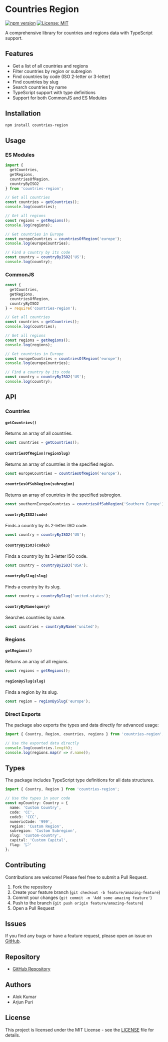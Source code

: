 # Countries Region

[![npm version](https://img.shields.io/npm/v/countries-region.svg)](https://www.npmjs.com/package/countries-region)
[![License: MIT](https://img.shields.io/badge/License-MIT-yellow.svg)](https://opensource.org/licenses/MIT)

A comprehensive library for countries and regions data with TypeScript support.

## Features

- Get a list of all countries and regions
- Filter countries by region or subregion
- Find countries by code (ISO 2-letter or 3-letter)
- Find countries by slug
- Search countries by name
- TypeScript support with type definitions
- Support for both CommonJS and ES Modules

## Installation

```bash
npm install countries-region
```

## Usage

### ES Modules

```javascript
import { 
  getCountries, 
  getRegions, 
  countriesOfRegion,
  countryByISO2 
} from 'countries-region';

// Get all countries
const countries = getCountries();
console.log(countries);

// Get all regions
const regions = getRegions();
console.log(regions);

// Get countries in Europe
const europeCountries = countriesOfRegion('europe');
console.log(europeCountries);

// Find a country by its code
const country = countryByISO2('US');
console.log(country);
```

### CommonJS

```javascript
const { 
  getCountries, 
  getRegions, 
  countriesOfRegion,
  countryByISO2 
} = require('countries-region');

// Get all countries
const countries = getCountries();
console.log(countries);

// Get all regions
const regions = getRegions();
console.log(regions);

// Get countries in Europe
const europeCountries = countriesOfRegion('europe');
console.log(europeCountries);

// Find a country by its code
const country = countryByISO2('US');
console.log(country);
```

## API

### Countries

#### `getCountries()`

Returns an array of all countries.

```javascript
const countries = getCountries();
```

#### `countriesOfRegion(regionSlug)`

Returns an array of countries in the specified region.

```javascript
const europeCountries = countriesOfRegion('europe');
```

#### `countriesOfSubRegion(subregion)`

Returns an array of countries in the specified subregion.

```javascript
const southernEuropeCountries = countriesOfSubRegion('Southern Europe');
```

#### `countryByISO2(code)`

Finds a country by its 2-letter ISO code.

```javascript
const country = countryByISO2('US');
```

#### `countryByISO3(code3)`

Finds a country by its 3-letter ISO code.

```javascript
const country = countryByISO3('USA');
```

#### `countryBySlug(slug)`

Finds a country by its slug.

```javascript
const country = countryBySlug('united-states');
```

#### `countryByName(query)`

Searches countries by name.

```javascript
const countries = countryByName('united');
```

### Regions

#### `getRegions()`

Returns an array of all regions.

```javascript
const regions = getRegions();
```

#### `regionBySlug(slug)`

Finds a region by its slug.

```javascript
const region = regionBySlug('europe');
```

### Direct Exports

The package also exports the types and data directly for advanced usage:

```javascript
import { Country, Region, countries, regions } from 'countries-region';

// Use the exported data directly
console.log(countries.length);
console.log(regions.map(r => r.name));
```

## Types

The package includes TypeScript type definitions for all data structures.

```typescript
import { Country, Region } from 'countries-region';

// Use the types in your code
const myCountry: Country = {
  name: 'Custom Country',
  code: 'CC',
  code3: 'CCC',
  numericCode: '999',
  region: 'Custom Region',
  subregion: 'Custom Subregion',
  slug: 'custom-country',
  capital: 'Custom Capital',
  flag: '🏳️'
};
```

## Contributing

Contributions are welcome! Please feel free to submit a Pull Request.

1. Fork the repository
2. Create your feature branch (`git checkout -b feature/amazing-feature`)
3. Commit your changes (`git commit -m 'Add some amazing feature'`)
4. Push to the branch (`git push origin feature/amazing-feature`)
5. Open a Pull Request

## Issues

If you find any bugs or have a feature request, please open an issue on [GitHub](https://github.com/th3hero/countries-region/issues).

## Repository

- [GitHub Repository](https://github.com/th3hero/countries-region)

## Authors

- Alok Kumar
- Arjun Puri

## License

This project is licensed under the MIT License - see the [LICENSE](LICENSE) file for details.
